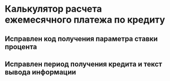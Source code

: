 # Калькулятор расчета ежемесячного платежа по кредиту

## Исправлен код получения параметра ставки процента

## Исправлен период получения кредита и текст вывода информации